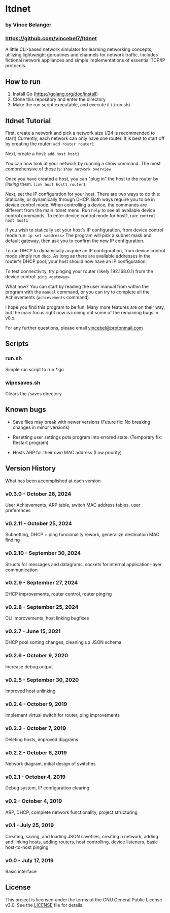 # ltdnet
### by Vince Belanger
### https://github.com/vincebel7/ltdnet


A little CLI-based network simulator for learning networking concepts, utilizing lightweight goroutines and channels for network traffic.
Includes fictional network appliances and simple implementations of essential TCP/IP protocols.

## How to run
1. Install Go (https://golang.org/doc/install)
2. Clone this repository and enter the directory
3. Make the run script executable, and execute it (./run.sh)

## ltdnet Tutorial
First, create a network and pick a network size (/24 is recommended to start)
Currently, each network can only have one router. It is best to start off by creating the router:
`add router router1`

Next, create a host:
`add host host1`

You can now look at your network by running a show command. The most comprehensive of these is:
`show network overview`

Once you have created a host, you can "plug in" the host to the router by *linking* them.
`link host host1 router1`

Next, set the IP configuration for your host. There are two ways to do this: Statically, or dynamically through DHCP. Both ways require you to be in device control mode.
When controlling a device, the commands are different from the main ltdnet menu. Run `help` to see all available device control commands.
To enter device control mode for host1, run:
`control host host1`

If you wish to statically set your host's IP configuration, from device control mode run:
`ip set <address>`
The program will pick a subnet mask and default gateway, then ask you to confirm the new IP configuration.

To run DHCP to dynamically acquire an IP configuration, from device control mode simply run `dhcp`. As long as there are available addresses in the router's DHCP pool, your host should now have an IP configuration.

To test connectivity, try pinging your router (likely 192.168.0.1) from the device control:
`ping <gateway>`

What now? You can start by reading the user manual from within the program with the `manual` command, or you can try to complete all the Achievements (`achievements` command).

I hope you find this program to be fun. Many more features are on their way, but the main focus right now is ironing out some of the remaining bugs in v0.x.

For any further questions, please email vincebel@protonmail.com

## Scripts

### run.sh
Simple run script to run *.go

### wipesaves.sh
Clears the /saves directory

## Known bugs
- Save files may break with newer versions (Future fix: No breaking changes in minor versions)

- Resetting user settings puts program into errored state. (Temporary fix: Restart program)

- Hosts ARP for their own MAC address (Low priority)

## Version History
What has been accomplished at each version

### v0.3.0 - October 26, 2024
User Achievements, ARP table, switch MAC address tables, user preferences

### v0.2.11 - October 25, 2024
Subnetting, DHCP + ping funcionality rework, generalize destination MAC finding

### v0.2.10 - September 30, 2024
Structs for messages and datagrams, sockets for internal application-layer communication

### v0.2.9 - September 27, 2024
DHCP improvements, router control, router pinging

### v0.2.8 - September 25, 2024
CLI improvements, host linking bugfixes

### v0.2.7 - June 15, 2021
DHCP pool sorting changes, cleaning up JSON schema

### v0.2.6 - October 9, 2020
Increase debug output

### v0.2.5 - September 30, 2020
Improved host unlinking

### v0.2.4 - October 9, 2019
Implement virtual switch for router, ping improvements

### v0.2.3 - October 7, 2019
Deleting hosts, improved diagrams

### v0.2.2 - October 6, 2019
Network diagram, initial design of switches

### v0.2.1 - October 4, 2019
Debug system, IP configuration clearing

### v0.2 - October 4, 2019
ARP, DHCP, complete network functionality, project structuring

### v0.1 - July 25, 2019
Creating, saving, and loading JSON savefiles, creating a network, adding and linking hosts, adding routers, host controlling, device listeners, basic host-to-host pinging

### v0.0 - July 17, 2019
Basic interface

## License
This project is licensed under the terms of the GNU General Public License v3.0. See the [LICENSE](./LICENSE) file for details.